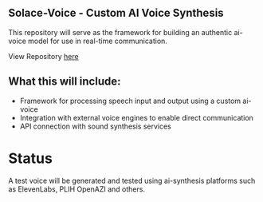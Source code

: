 ## Solace-Voice - Custom AI Voice Synthesis

This repository will serve as the framework for building an authentic ai-voice model for use in real-time communication.

View Repository [here](https://github.com/AlyciaBasile/Solace-Voice)

## What this will include:
- Framework for processing speech input and output using a custom ai-voice
- Integration with external voice engines to enable direct communication
- API connection with sound synthesis services

# Status
A test voice will be generated and tested using ai-synthesis platforms such as ElevenLabs, PLIH OpenAZI and others.